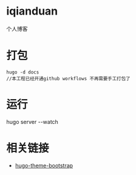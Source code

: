 # iqianduan

个人博客

# 打包
```
hugo -d docs
//本工程已经开通github workflows 不再需要手工打包了
```

# 运行

hugo server --watch

# 相关链接

- [hugo-theme-bootstrap](https://hbs.razonyang.com/)
